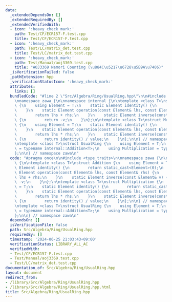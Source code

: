 ```yaml
---
data:
  _extendedDependsOn: []
  _extendedRequiredBy: []
  _extendedVerifiedWith:
  - icon: ':heavy_check_mark:'
    path: Test/CF/ECR157-F.test.cpp
    title: Test/CF/ECR157-F.test.cpp
  - icon: ':heavy_check_mark:'
    path: Test/LC/matrix_det.test.cpp
    title: Test/LC/matrix_det.test.cpp
  - icon: ':heavy_check_mark:'
    path: Test/Manual/aoj3369.test.cpp
    title: "AOJ3369 Namori Counting (\u884C\u5217\u6728\u5B9A\u7406)"
  _isVerificationFailed: false
  _pathExtension: hpp
  _verificationStatusIcon: ':heavy_check_mark:'
  attributes:
    links: []
  bundledCode: "#line 2 \"Src/Algebra/Ring/UsualRing.hpp\"\n\n#include <type_traits>\n\
    \nnamespace zawa {\n\nnamespace internal {\n\ntemplate <class T>\nstruct Addition\
    \ {\n    using Element = T;\n    static Element identity() {\n        return static_cast<Element>(0);\n\
    \    }\n    static Element operation(const Element& lhs, const Element& rhs) {\n\
    \        return lhs + rhs;\n    }\n    static Element inverse(const Element& v)\
    \ {\n        return -v;\n    }\n};\n\ntemplate <class T>\nstruct Multiplication\
    \ {\n    using Element = T;\n    static Element identity() {\n        return static_cast<Element>(1);\n\
    \    }\n    static Element operation(const Element& lhs, const Element& rhs) {\n\
    \        return lhs * rhs;\n    }\n    static Element inverse(const Element& value)\
    \ {\n        return identity() / value;\n    }\n};\n\n} // namespace internal\n\
    \ntemplate <class T>\nstruct UsualRing {\n    using Element = T;\n    using Addition\
    \ = typename internal::Addition<T>;\n    using Multiplication = typename internal::Multiplication<T>;\n\
    };\n\n} // namespace zawa\n"
  code: "#pragma once\n\n#include <type_traits>\n\nnamespace zawa {\n\nnamespace internal\
    \ {\n\ntemplate <class T>\nstruct Addition {\n    using Element = T;\n    static\
    \ Element identity() {\n        return static_cast<Element>(0);\n    }\n    static\
    \ Element operation(const Element& lhs, const Element& rhs) {\n        return\
    \ lhs + rhs;\n    }\n    static Element inverse(const Element& v) {\n        return\
    \ -v;\n    }\n};\n\ntemplate <class T>\nstruct Multiplication {\n    using Element\
    \ = T;\n    static Element identity() {\n        return static_cast<Element>(1);\n\
    \    }\n    static Element operation(const Element& lhs, const Element& rhs) {\n\
    \        return lhs * rhs;\n    }\n    static Element inverse(const Element& value)\
    \ {\n        return identity() / value;\n    }\n};\n\n} // namespace internal\n\
    \ntemplate <class T>\nstruct UsualRing {\n    using Element = T;\n    using Addition\
    \ = typename internal::Addition<T>;\n    using Multiplication = typename internal::Multiplication<T>;\n\
    };\n\n} // namespace zawa\n"
  dependsOn: []
  isVerificationFile: false
  path: Src/Algebra/Ring/UsualRing.hpp
  requiredBy: []
  timestamp: '2024-06-25 21:03:43+09:00'
  verificationStatus: LIBRARY_ALL_AC
  verifiedWith:
  - Test/CF/ECR157-F.test.cpp
  - Test/Manual/aoj3369.test.cpp
  - Test/LC/matrix_det.test.cpp
documentation_of: Src/Algebra/Ring/UsualRing.hpp
layout: document
redirect_from:
- /library/Src/Algebra/Ring/UsualRing.hpp
- /library/Src/Algebra/Ring/UsualRing.hpp.html
title: Src/Algebra/Ring/UsualRing.hpp
---
```

